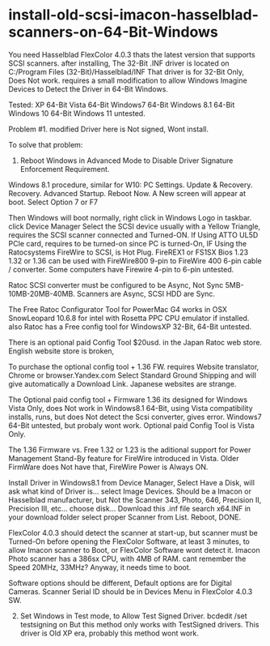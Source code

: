 # install-old-scsi-imacon-hasselblad-scanners-on-64-Bit-Windows

You need Hasselblad FlexColor 4.0.3 thats the latest version that supports SCSI scanners.
after installing,
The 32-Bit .INF driver is located on C:/Program Files (32-Bit)/Hasselblad/INF
That driver is for 32-Bit Only, Does Not work.
requires a small modification to allow Windows Imagine Devices to Detect the Driver in 64-Bit Windows. 

Tested:
XP 64-Bit
Vista 64-Bit
Windows7 64-Bit
Windows 8.1 64-Bit
Windows 10 64-Bit
Windows 11 untested.

Problem #1.
modified Driver here is Not signed,
Wont install.

To solve that problem:
1. Reboot Windows in Advanced Mode to Disable Driver Signature Enforcement Requirement.

Windows 8.1 procedure, similar for W10:
PC Settings.
Update & Recovery.
Recovery.
Advanced Startup.
Reboot Now.
A New screen will appear at boot.
Select Option 7 or F7

Then Windows will boot normally,
right click in Windows Logo in taskbar.
click Device Manager
Select the SCSI device usually with a Yellow Triangle,
requires the SCSI scanner connected and Turned-ON.
If Using ATTO UL5D PCIe card, requires to be turned-on since PC is turned-On,
IF Using the Ratocsystems FireWire to SCSI, is Hot Plug.
FireREX1 or FS1SX
Bios 1.23 1.32 or 1.36
can be used with FireWire800 9-pin to FireWire 400 6-pin cable / converter.
Some computers have Firewire 4-pin to 6-pin untested.

Ratoc SCSI converter must be configured to be Async, Not Sync 5MB-10MB-20MB-40MB.
Scanners are Async, SCSI HDD are Sync.

The Free Ratoc Configurator Tool for PowerMac G4 works in OSX SnowLeopard 10.6.8 for intel with Rosetta PPC CPU emulator if installed.
also Ratoc has a Free config tool for WindowsXP 32-Bit, 64-Bit untested.

There is an optional paid Config Tool $20usd. in the Japan Ratoc web store. 
English website store is broken,

To purchase the optional config tool + 1.36 FW.
requires Website translator, Chrome or browser.Yandex.com 
Select Standard Ground Shipping and will give automatically a Download Link.
Japanese websites are strange.

The Optional paid config tool + Firmware 1.36 its designed for Windows Vista Only, 
does Not work in Windows8.1 64-Bit, using Vista compatibility installs, runs, but does Not detect the Scsi converter, gives error.
Windows7 64-Bit untested, but probaly wont work.
Optional paid Config Tool is Vista Only.

The 1.36 Firmware vs. Free 1.32 or 1.23 is the aditional support for Power Management Stand-By feature for FireWire introduced in Vista.
Older FirmWare does Not have that, FireWire Power is Always ON.

Install Driver in Windows8.1 from Device Manager,
Select Have a Disk,
will ask what kind of Driver is...
select Image Devices.
Should be a Imacon or Hasselblad manufacturer, but Not the Scanner 343, Photo, 646, Precision II, Precision III, etc...
choose disk...
Download this .inf file
search x64.INF in your download folder
select proper Scanner from List.
Reboot,
DONE.

FlexColor 4.0.3 should detect the scanner at start-up,
but scanner must be Turned-On before opening the FlexColor Software,
at least 3 minutes, to allow Imacon scanner to Boot, or FlexColor Software wont detect it.
Imacon Photo scanner has a 386sx CPU, with 4MB of RAM.
cant remember the Speed 20MHz, 33MHz?
Anyway, it needs time to boot.

Software options should be different,
Default options are for Digital Cameras.
Scanner Serial ID should be in Devices Menu in FlexColor 4.0.3 SW.

2. Set Windows in Test mode, to Allow Test Signed Driver.
bcdedit /set testsigning on
But this method only works with TestSigned drivers.
This driver is Old XP era, probably this method wont work.



